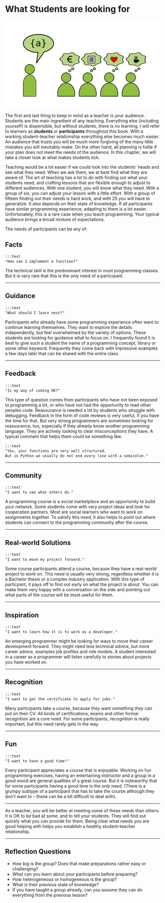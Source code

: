 
# What Students are looking for

![students](../images/audience.png)

The first and last thing to keep in mind as a teacher is your audience.
Students are the main ingredient of any teaching.
Everything else (including yourself) is dispensible, but without students, there is no learning.
I will refer to learners as **students** or **participants** throughout this book.
With a working student-teacher relationship everything else becomes much easier.
An audience that trusts you will be much more forgiving of the many little mistakes you will inevitably make.
On the other hand, all planning is futile if your plan does not meet the needs of the audience.
In this chapter, we will take a closer look at what makes students tick.

Teaching would be a lot easier if we could look into the students' heads and see what they need. When we ask them, we at best find what they are aware of. The art of teaching has a lot to do with finding out what your students need, and crafting lessons that are flexible enough to adjust to different audiences.
With one student, you will know what they need. With a group of six, you can adjust your lesson with a little effort. With a group of fifteen finding out their needs is hard work, and with 25 you will have to generalize.
It also depends on their state of knowledge. If all participants have similar programming experience, adapting to them is a lot easier. Unfortunately, this is a rare case when you teach programming.
Your typical audience brings a broad mixture of expectations.

The needs of participants can be any of:

## Facts

    :::text
    "How can I implement a function?"

The technical skill is the predominant interest in most programming classes.
But it is very rare that this is the *only* need of a participant.

----

## Guidance

    :::text
    "What should I learn next?"

Participants who already have some programming experience often want to continue learning themselves.
They want to explore the details independently, but feel overwhelmed by the variety of options.
These students are looking for guidance what to focus on.
I frequently found it is best to give such a student the name of a programming concept, library or some other keyword.
Frequently they come back with impressive examples a few days later that can be shared with the entire class.

----

## Feedback

    :::text
    "Is my way of coding OK?"

This type of question comes from participants who have not been exposed to programming a lot, or who have not had the opportunity to read other peoples code.
Reassurance is needed a lot by students who struggle with debugging.
Feedback in the form of code reviews is very useful, if you have the time for that.
But very strong programmers are sometimes looking for reassurance, too, especially if they already know another programming language.
They are actively looking to clear misconceptions they have.
A typical comment that helps them could be something like:

    :::text
    "Yes, your functions are very well structured.
    But in Python we usually do not end every line with a semicolon."

----

## Community

    :::text
    "I want to see what others do."

A programming course is a social marketplace and an opportunity to build your network.
Some students come with very project ideas and look for cooperation partners.
Most are social learners who want to work on assignments together.
To satisfy this need, it also helps to point out where students can connect to the programming community after the course.

----

## Real-world Solutions

    :::text
    "I want to move my project forward."

Some course participants attend a course, because they have a real-world project to work on.
This need is usually very strong, regardless whether it is a Bachelor thesis or a complex industry application.
With this type of particpant, it pays off to find out early on what the project is about.
You can make them very happy with a conversation on the side and pointing out what parts of the course will be most useful for them.

----

## Inspiration

    :::text
    "I want to learn how it is to work as a developer."

An emerging programmer might be looking for ways to move their career development forward.
They might need less technical advice, but more career advice, examples job profiles and role models.
A student interested in a career as a programmer will listen carefully to stories about projects  you have worked on.

----

## Recognition

    :::text
    "I want to get the certificate to apply for jobs."

Many participants take a course, because they want something they can put on their CV.
All kinds of certifications, exams and other formal recognition are a core need.
For some participants, recognition is really important, but this need rarely gets in the way.

----

## Fun

    :::text
    "I want to have a good time!"

Every participant appreciates a course that is enjoyable.
Working on fun programming exercises, having an entertaining instructor and a group in a good mood are general qualities of a great course.
But it is noteworthy that for some participants having a good time is the *only* need. (There is a grumpy subtype of a participant that has to take the course although they don't want to – these can be a bit difficult to deal with).

----

As a teacher, you will be better at meeting some of these needs than others.
It is OK to be bad at some, and to tell your students.
They will find out quickly what you can provide for them.
Being clear what needs you are good helping with helps you establish a healthy student-teacher relationship.

----

## Reflection Questions

* How big is the group? Does that make preparations rather easy or challenging?
* What can you learn about your participants before preparing?
* How heterogeneous or homogeneous is the group?
* What is their previous state of knowledge?
* If you have taught a group already, can you assume they can do everything from the previous lesson?
